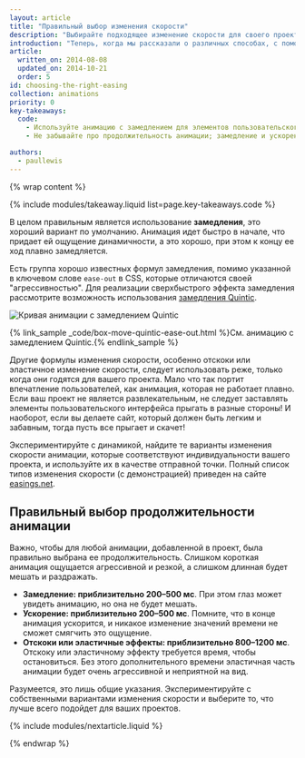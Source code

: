 ```yaml
---
layout: article
title: "Правильный выбор изменения скорости"
description: "Выбирайте подходящее изменение скорости для своего проекта. Это может быть ускорение, замедление либо и ускорение, и замедление. Здесь можно даже немножко пошалить!"
introduction: "Теперь, когда мы рассказали о различных способах, с помощью которых можно изменять скорость анимации, какие из них следует использовать в своих проектах, а также какая продолжительность должна быть у анимации?"
article:
  written_on: 2014-08-08
  updated_on: 2014-10-21
  order: 5
id: choosing-the-right-easing
collection: animations
priority: 0
key-takeaways:
  code:
    - Используйте анимацию с замедлением для элементов пользовательского интерфейса; замедление в Quintic является довольно приятным, хотя и коротким.
    - Не забывайте про продолжительность анимации; замедление и ускорение должны занимать 200–500 мс, тогда как отскоки и эластичное изменение скорости должны иметь более длительную продолжительность 800–1200 мс.

authors:
  - paullewis
---
```

{% wrap content %}

{% include modules/takeaway.liquid list=page.key-takeaways.code %}

В целом правильным является использование **замедления**, это хороший вариант по умолчанию. Анимация идет быстро в начале, что придает ей ощущение динамичности, а это хорошо, при этом к концу ее ход плавно замедляется.

Есть группа хорошо известных формул замедления, помимо указанной в ключевом слове `ease-out` в CSS, которые отличаются своей "агрессивностью". Для реализации сверхбыстрого эффекта замедления рассмотрите возможность использования [замедления Quintic](http://easings.net/#easeOutQuint).

<img src="imgs/quintic-ease-out-markers.png" alt="Кривая анимации с замедлением Quintic" style="max-width: 300px"/>

{% link_sample _code/box-move-quintic-ease-out.html %}См. анимацию с замедлением Quintic.{% endlink_sample %}

Другие формулы изменения скорости, особенно отскоки или эластичное изменение скорости, следует использовать реже, только когда они годятся для вашего проекта. Мало что так портит впечатление пользователей, как анимация, которая не работает плавно. Если ваш проект не является развлекательным, не следует заставлять элементы пользовательского интерфейса прыгать в разные стороны! И наоборот, если вы делаете сайт, который должен быть легким и забавным, тогда пусть все прыгает и скачет!

Экспериментируйте с динамикой, найдите те варианты изменения скорости анимации, которые соответствуют индивидуальности вашего проекта, и используйте их в качестве отправной точки. Полный список типов изменения скорости (с демонстрацией) приведен на сайте [easings.net](http://easings.net).

## Правильный выбор продолжительности анимации

Важно, чтобы для любой анимации, добавленной в проект, была правильно выбрана ее продолжительность. Слишком короткая анимация ощущается агрессивной и резкой, а слишком длинная будет мешать и раздражать.

* **Замедление: приблизительно 200–500 мс**. При этом глаз может увидеть анимацию, но она не будет мешать.
* **Ускорение: приблизительно 200–500 мс**. Помните, что в конце анимация ускорится, и никакое изменение значений времени не сможет смягчить это ощущение.
* **Отскоки или эластичные эффекты: приблизительно 800–1200 мс**. Отскоку или эластичному эффекту требуется время, чтобы остановиться. Без этого дополнительного времени эластичная часть анимации будет очень агрессивной и неприятной на вид.

Разумеется, это лишь общие указания. Экспериментируйте с собственными вариантами изменения скорости и выберите то, что лучше всего подойдет для ваших проектов.

{% include modules/nextarticle.liquid %}

{% endwrap %}
